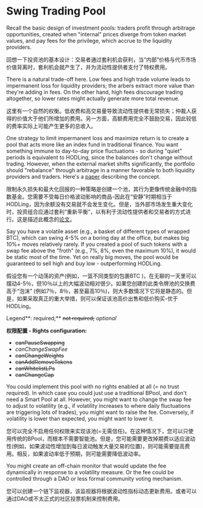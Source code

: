 # Swing Trading Pool

Recall the basic design of investment pools: traders profit through arbitrage opportunities, created when "internal" prices diverge from token market values, and pay fees for the privilege, which accrue to the liquidity providers.

回想一下投资池的基本设计：交易者通过套利机会获利，当“内部”价格与代币市场价值背离时，套利机会就产生了，并为流动性提供者支付了特权费用。

There is a natural trade-off here. Low fees and high trade volume leads to impermanent loss for liquidity providers; the arbers extract more value than they're adding in fees. On the other hand, high fees discourage trading altogether, so lower rates might actually generate more total revenue.

这里有一个自然的权衡。低收费和高交易量导致流动性提供者无常损失；仲裁人获得的价值大于他们所增加的费用。另一方面，高额费用完全不鼓励交易，因此较低的费率实际上可能产生更多的总收入。

One strategy to limit impermanent loss and maximize return is to create a pool that acts more like an index fund in traditional finance. You want something immune to day-to-day price fluctuations - so during "quiet" periods is equivalent to HODLing, since the balances don't change without trading. However, when the external market shifts significantly, the portfolio should "rebalance" through arbitrage in a manner favorable to both liquidity providers and traders. Here's a [paper](https://medium.com/balancer-protocol/high-fee-balancer-pools-for-swing-trading-8bc1c169a4c2) describing the concept.

限制永久损失和最大化回报的一种策略是创建一个池，其行为更像传统金融中的指数基金。您需要不受每日价格波动影响的商品-因此在“安静”时期相当于HODLing，因为余额没有交易就不会发生变化。但是，当外部市场发生重大变化时，投资组合应通过套利“重新平衡”，以有利于流动性提供者和交易者的方式进行。这是描述此概念的[论文](https://medium.com/balancer-protocol/high-fee-balancer-pools-for-swing-trading-8bc1c169a4c2)。

Say you have a volatile asset \(e.g., a basket of different types of wrapped BTC\), which can swing 4-5% on a boring day at the office, but makes big 10%+ moves relatively rarely. If you created a pool of such tokens with a swap fee above the "froth" \(e.g., 7%, 8%, even the maximum 10%\), it would be static most of the time. Yet on really big moves, the pool would be guaranteed to sell high and buy low - outperforming HODLing.

假设您有一个动荡的资产\(例如，一篮不同类型的包裹BTC \)，在无聊的一天里可以摆动4-5％，但10％以上的大幅波动相对很少。如果您创建的此类令牌池的交换费高于“泡沫” \(例如7％，8％，甚至最高10％\)，则大多数情况下它将是静态的。但是，如果采取真正的重大举措，则可以保证该池高价出售和低价购买-优于HODLing。

Legend**: required;** ~~not required;~~ _optional_

**权限配置 - Rights configuration:**

* ~~canPauseSwapping~~
* _canChangeSwapFee_
* ~~canChangeWeights~~
* ~~canAddRemoveTokens~~
* ~~canWhitelistLPs~~
* ~~canChangeCap~~

You could implement this pool with no rights enabled at all \(= no trust required\). In which case you could just use a traditional BPool, and don't need a Smart Pool at all. However, you might want to change the swap fee to adjust to volatility \(e.g., if volatility increases to where daily fluctuations are triggering lots of trades\), you might want to raise the fee. Conversely, if volatility is lower than expected, you might want to lower it.

您可以完全不启用任何权限来实现该池(=无需信任\)。在这种情况下，您可以只使用传统的BPool，而根本不需要智能池。但是，您可能需要更改掉期费以适应波动性\(例如，如果波动性增加到每日波动触发大量交易的位置\)，则可能需要提高费用。相反，如果波动率低于预期，则可能需要降低波动率。

You might create an off-chain monitor that would update the fee dynamically in response to a volatility measure. Or the fee could be controlled through a DAO or less formal community voting mechanism.

您可以创建一个链下监视器，该监视器将根据波动性指标动态更新费用。或者可以通过DAO或不太正式的社区投票机制来控制费用。